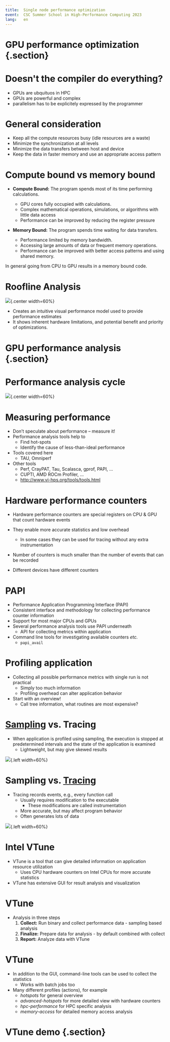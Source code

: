 ```yaml
---
title:  Single node performance optimization
event:  CSC Summer School in High-Performance Computing 2023
lang:   en
---
```


# GPU performance optimization {.section}

# Doesn't the compiler do everything?
- GPUs are ubquituos in HPC
- GPUs are powerful and complex
- parallelism has to be explicitely expressed by the programmer

# General consideration
- Keep all the compute resources busy (idle resources are a waste)
- Minimize the synchronization at all levels
- Minimize the data transfers between host and device
- Keep the data in faster memory and use an appropriate access pattern

# Compute bound vs memory bound

- **Compute Bound:** The program spends most of its time performing calculations.
  - GPU cores fully occupied with calculations.
  - Complex mathematical operations, simulations, or algorithms with little data access
  - Performance can be improved by reducing the register pressure

- **Memory Bound:** The program spends time waiting for data transfers.
  - Performance limited by memory bandwidth.
  - Accessing large amounts of data or frequent memory operations.
  - Performance can be improved with better access patterns and using shared memory. 

In general going from CPU to GPU results in a memory bound code.

# Roofline Analysis

![](img/Example_of_a_Roofline_model.svg){.center width=60%}
-  Creates an intuitive visual performance model used to provide performance estimates 
-  It  shows inherent hardware limitations, and potential benefit and priority of optimizations.

# GPU performance analysis {.section}

# Performance analysis cycle

![](img/perf-analysis-single-core.svg){.center width=60%}

# Measuring performance
- Don’t speculate about performance – measure it!
- Performance analysis tools help to
    - Find hot-spots
    - Identify the cause of less-than-ideal performance
- Tools covered here
    - TAU, Omniperf
- Other tools
    - Perf, CrayPAT, Tau, Scalasca, gprof, PAPI, ...
    - CUPTI, AMD ROCm Profiler, ...
    - <http://www.vi-hps.org/tools/tools.html>

# Hardware performance counters

- Hardware performance counters are special registers on CPU \& GPU that count
  hardware events
- They enable more accurate statistics and low overhead
    - In some cases they can be used for tracing without any extra
      instrumentation

- Number of counters is much smaller than the number of events that can be
  recorded
- Different devices have different counters

# PAPI

- Performance Application Programming Interface (PAPI)
- Consistent interface and methodology for collecting performance counter information 
- Support for most major CPUs and GPUs
- Several performance analysis tools use PAPI underneath
    - API for collecting metrics within application
- Command line tools for investigating available counters *etc.*
    - `papi_avail`

# Profiling application

- Collecting all possible performance metrics with single run is not practical
    - Simply too much information
    - Profiling overhead can alter application behavior
- Start with an overview!
    - Call tree information, what routines are most expensive?

# <ins>Sampling</ins> vs. Tracing

- When application is profiled using sampling, the execution is stopped at
  predetermined intervals and the state of the application is examined
    - Lightweight, but may give skewed results

![](img/sampling.png){.left width=60%}

# Sampling vs. <ins>Tracing</ins>
- Tracing records events, e.g., every function call
    - Usually requires modification to the executable
        - These modifications are called instrumentation
    - More accurate, but may affect program behavior
    - Often generates lots of data

![](img/tracing.png){.left width=60%}


# Intel VTune

- VTune is a tool that can give detailed information on application resource
  utilization
    - Uses CPU hardware counters on Intel CPUs for more accurate statistics
- VTune has extensive GUI for result analysis and visualization

# VTune

- Analysis in three steps
    1. **Collect:** Run binary and collect performance data - sampling based
       analysis
    2. **Finalize:** Prepare data for analysis - by default combined with
       collect
    3. **Report:** Analyze data with VTune

# VTune
- In addition to the GUI, command-line tools can be used to collect the
  statistics
    - Works with batch jobs too
- Many different profiles (actions), for example
    - *hotspots* for general overview
    - *advanced-hotspots* for more detailed view with hardware counters
    - *hpc-performance* for HPC specific analysis
    - *memory-access* for detailed memory access analysis

# VTune demo {.section}

